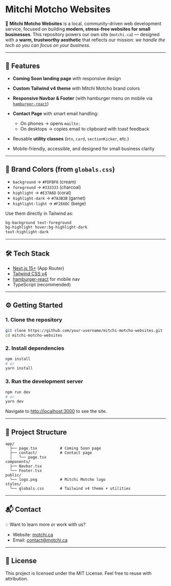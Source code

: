 # Mitchi Motcho Websites

🚀 **Mitchi Motcho Websites** is a local, community-driven web development service, focused on building **modern, stress-free websites for small businesses**.
This repository powers our own site (`motchi.ca`) — designed with a **warm, trustworthy aesthetic** that reflects our mission: *we handle the tech so you can focus on your business.*

---

## 🌟 Features

* **Coming Soon landing page** with responsive design
* **Custom Tailwind v4 theme** with Mitchi Motcho brand colors
* **Responsive Navbar & Footer** (with hamburger menu on mobile via [`hamburger-react`](https://github.com/luukdv/hamburger-react))
* **Contact Page** with smart email handling:

  * On phones → opens `mailto:`
  * On desktops → copies email to clipboard with toast feedback
* Reusable **utility classes** (`btn`, `card`, `sectionKicker`, etc.)
* Mobile-friendly, accessible, and designed for small business clarity

---

## 🎨 Brand Colors (from `globals.css`)

* `background` → `#FDFBF8` (cream)
* `foreground` → `#333333` (charcoal)
* `highlight` → `#E37A6D` (coral)
* `highlight-dark` → `#7A3B3B` (garnet)
* `highlight-light` → `#F2E6DC` (beige)

Use them directly in Tailwind as:

```html
bg-background text-foreground
bg-highlight hover:bg-highlight-dark
text-highlight-dark
```

---

## 🛠️ Tech Stack

* [Next.js 15+](https://nextjs.org/) (App Router)
* [Tailwind CSS v4](https://tailwindcss.com/)
* [hamburger-react](https://github.com/luukdv/hamburger-react) for mobile nav
* TypeScript (recommended)

---

## ⚙️ Getting Started

### 1. Clone the repository

```bash
git clone https://github.com/your-username/mitchi-motcho-websites.git
cd mitchi-motcho-websites
```

### 2. Install dependencies

```bash
npm install
# or
yarn install
```

### 3. Run the development server

```bash
npm run dev
# or
yarn dev
```

Navigate to [http://localhost:3000](http://localhost:3000) to see the site.

---

## 📂 Project Structure

```
app/
  ├── page.tsx          # Coming Soon page
  ├── contact/          # Contact page
  │   └── page.tsx
components/
  ├── Navbar.tsx
  └── Footer.tsx
public/
  └── logo.png          # Mitchi Motcho logo
styles/
  └── globals.css       # Tailwind v4 theme + utilities
```

---

## 📬 Contact

💡 Want to learn more or work with us?

* Website: [motchi.ca](https://motchi.ca)
* Email: [contact@motchi.ca](mailto:contact@motchi.ca)

---

## 📄 License

This project is licensed under the MIT License. Feel free to reuse with attribution.

